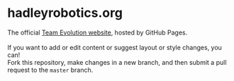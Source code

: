 # hadleyrobotics.org
The official [Team Evolution website](http://hadleyrobotics.org/), hosted by GitHub Pages.  
<br>
If you want to add or edit content or suggest layout or style changes, you can!  
Fork this repository, make changes in a new branch, and then submit a pull request to the <code>master</code> branch.
